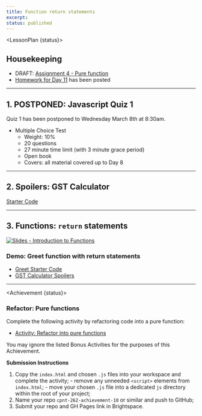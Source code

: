 ```yaml
---
title: Function return statements
excerpt: 
status: published
---
```

<script>
	import Homework from "$lib/components/Homework.svelte";
	import LessonPlan from "$lib/components/LessonPlan.svelte";
	import LabTime from "$lib/components/LabTime.svelte";
	import Achievement from "$lib/components/Achievement.svelte";
</script>


<LessonPlan {status}>

## Housekeeping
- DRAFT: [Assignment 4 - Pure function](/courses/cpnt-262/assessments/assignment-4)
- [Homework for Day 11](/courses/cpnt-262/day-11) has been posted

---

## 1. POSTPONED: Javascript Quiz 1
Quiz 1 has been postponed to Wednesday March 8th at 8:30am.
- Multiple Choice Test
    - Weight: 10%
    - 20 questions
    - 27 minute time limit (with 3 minute grace period)
    - Open book
    - Covers: all material covered up to Day 8
		
---

## 2. Spoilers: GST Calculator
[Starter Code](https://github.com/sait-wbdv/dailies-w23/tree/main/2023-02-23-functions/00-ach9-gst-starter)

---

## 3. Functions: `return` statements
[![Slides - Introduction to Functions](/images/slides/js-functions.png)](https://sait-wbdv.github.io/slides/w23/cpnt-262/js-functions.html)

### Demo: Greet function with return statements
- [Greet Starter Code](https://github.com/sait-wbdv/dailies-w23/tree/main/2023-03-01-pure-functions/01-greet-function-starter)
- [GST Calculator Spoilers](https://github.com/sait-wbdv/dailies-w23/tree/main/2023-03-01-pure-functions/02-ach9-gst-spoilers)

</LessonPlan>

---

<Achievement {status}>

### Refactor: Pure functions
Complete the following activity by refactoring code into a pure function: 
- [Activity: Refactor into pure functions](https://gist.github.com/acidtone/6b27ecd6f5cdb05e57f93a5f137dcb2f)

You may ignore the listed Bonus Activities for the purposes of this Achievement.

**Submission Instructions**
1. Copy the `index.html` and chosen `.js` files into your workspace and complete the activity;
		- remove any unneeded `<script>` elements from `index.html`;
		- move your chosen `.js` file into a dedicated `js` directory within the root of your project;
2. Name your repo `cpnt-262-achievement-10` or similar and push to GitHub;
3. Submit your repo and GH Pages link in Brightspace.

</Achievement>
